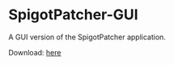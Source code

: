 SpigotPatcher-GUI
=================

A GUI version of the SpigotPatcher application.

Download: [here](https://github.com/EssexIO/SpigotPatcher-GUI/releases)
